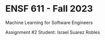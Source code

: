 # ENSF 611 - Fall 2023
Machine Learning for Software Engineers

Assignment #2
Student: Israel Suarez Robles
